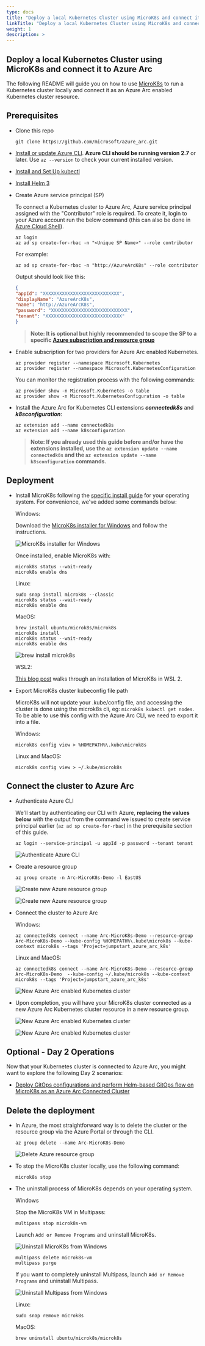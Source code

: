 ```yaml
---
type: docs
title: "Deploy a local Kubernetes Cluster using MicroK8s and connect it to Azure Arc"
linkTitle: "Deploy a local Kubernetes Cluster using MicroK8s and connect it to Azure Arc"
weight: 1
description: >
---
```


## Deploy a local Kubernetes Cluster using MicroK8s and connect it to Azure Arc

The following README will guide you on how to use [MicroK8s](https://microk8s.io/) to run a Kubernetes cluster locally and connect it as an Azure Arc enabled Kubernetes cluster resource.

## Prerequisites

* Clone this repo

    ```console
    git clone https://github.com/microsoft/azure_arc.git
    ```

* [Install or update Azure CLI](https://docs.microsoft.com/en-us/cli/azure/install-azure-cli?view=azure-cli-latest). **Azure CLI should be running version 2.7** or later. Use ```az --version``` to check your current installed version.

* [Install and Set Up kubectl](https://kubernetes.io/docs/tasks/tools/install-kubectl/)

* [Install Helm 3](https://helm.sh/docs/intro/install/)

* Create Azure service principal (SP)

  To connect a Kubernetes cluster to Azure Arc, Azure service principal assigned with the "Contributor" role is required. To create it, login to your Azure account run the below command (this can also be done in [Azure Cloud Shell](https://shell.azure.com/)).

  ```console
  az login
  az ad sp create-for-rbac -n "<Unique SP Name>" --role contributor
  ```

  For example:

  ```console
  az ad sp create-for-rbac -n "http://AzureArcK8s" --role contributor
  ```

  Output should look like this:

  ```json
  {
  "appId": "XXXXXXXXXXXXXXXXXXXXXXXXXXXX",
  "displayName": "AzureArcK8s",
  "name": "http://AzureArcK8s",
  "password": "XXXXXXXXXXXXXXXXXXXXXXXXXXXX",
  "tenant": "XXXXXXXXXXXXXXXXXXXXXXXXXXXX"
  }
  ```

  > **Note: It is optional but highly recommended to scope the SP to a specific [Azure subscription and resource group](https://docs.microsoft.com/en-us/cli/azure/ad/sp?view=azure-cli-latest)**

* Enable subscription for two providers for Azure Arc enabled Kubernetes.
  
  ```console
  az provider register --namespace Microsoft.Kubernetes
  az provider register --namespace Microsoft.KubernetesConfiguration
  ```

  You can monitor the registration process with the following commands:

  ```console
  az provider show -n Microsoft.Kubernetes -o table
  az provider show -n Microsoft.KubernetesConfiguration -o table
  ```

* Install the Azure Arc for Kubernetes CLI extensions ***connectedk8s*** and ***k8sconfiguration***:

  ```console
  az extension add --name connectedk8s
  az extension add --name k8sconfiguration
  ```

  > **Note: If you already used this guide before and/or have the extensions installed, use the ```az extension update --name connectedk8s``` and the ```az extension update --name k8sconfiguration``` commands.**

## Deployment

* Install MicroK8s following the [specific install guide](https://microk8s.io/) for your operating system. For convenience, we've added some commands below:

  Windows:
  
    Download the [MicroK8s installer for Windows](https://microk8s.io/docs/install-alternatives#heading--windows) and follow the instructions.

    ![ MicroK8s installer for Windows](https://aws1.discourse-cdn.com/business6/uploads/kubernetes/original/2X/c/cc39a370d6a9f62bbcfa0b84ba8356da84a4c8c1.png)

    Once installed, enable MicroK8s with:

    ```console
    microk8s status --wait-ready
    microk8s enable dns
    ```

  Linux:

    ```console
    sudo snap install microk8s --classic
    microk8s status --wait-ready
    microk8s enable dns
    ```

  MacOS:

    ```console
    brew install ubuntu/microk8s/microk8s
    microk8s install
    microk8s status --wait-ready
    microk8s enable dns
    ```

    ![brew install microk8s](https://assets.ubuntu.com/v1/670398bd-mac1.png)

  WSL2:

  [This blog post](https://ubuntu.com/blog/kubernetes-on-windows-with-microk8s-and-wsl-2) walks through an installation of MicroK8s in WSL 2.

* Export MicroK8s cluster kubeconfig file path

  MicroK8s will not update your .kube/config file, and accessing the cluster is done using the microk8s cli, eg: `microk8s kubectl get nodes`. To be able to use this config with the Azure Arc CLI, we need to export it into a file.

  Windows:

    ```console
    microk8s config view > %HOMEPATH%\.kube\microk8s
    ```

  Linux and MacOS:

    ```console
    microk8s config view > ~/.kube/microk8s
    ```

## Connect the cluster to Azure Arc

* Authenticate Azure CLI

  We'll start by authenticating our CLI with Azure, **replacing the values below** with the output from the command we issued to create service principal earlier (`az ad sp create-for-rbac`) in the prerequisite section of this guide.

  ```console
  az login --service-principal -u appId -p password --tenant tenant
  ```

  ![Authenticate Azure CLI](./01.png)

* Create a resource group

  ```console
  az group create -n Arc-MicroK8s-Demo -l EastUS
  ```

  ![Create new Azure resource group](./02.png)

  ![Create new Azure resource group](./03.png)

* Connect the cluster to Azure Arc

  Windows:

  ```console
  az connectedk8s connect --name Arc-MicroK8s-Demo --resource-group Arc-MicroK8s-Demo --kube-config %HOMEPATH%\.kube\microk8s --kube-context microk8s --tags 'Project=jumpstart_azure_arc_k8s'
  ```

  Linux and MacOS:

  ```console
  az connectedk8s connect --name Arc-MicroK8s-Demo --resource-group Arc-MicroK8s-Demo  --kube-config ~/.kube/microk8s --kube-context microk8s --tags 'Project=jumpstart_azure_arc_k8s'
  ```

  ![New Azure Arc enabled Kubernetes cluster](./04.png)

* Upon completion, you will have your MicroK8s cluster connected as a new Azure Arc Kubernetes cluster resource in a new resource group.

  ![New Azure Arc enabled Kubernetes cluster](./05.png)

  ![New Azure Arc enabled Kubernetes cluster](./06.png)

## Optional - Day 2 Operations

Now that your Kubernetes cluster is connected to Azure Arc, you might want to explore the following Day 2 scenarios:

* [Deploy GitOps configurations and perform Helm-based GitOps flow on MicroK8s as an Azure Arc Connected Cluster](https://github.com/microsoft/azure_arc/blob/main/docs/azure_arc_jumpstart/azure_arc_k8s/day2/microk8s/local_microk8s_gitops_helm/_index.md)

## Delete the deployment

* In Azure, the most straightforward way is to delete the cluster or the resource group via the Azure Portal or through the CLI.

  ```console
  az group delete --name Arc-MicroK8s-Demo
  ```

  ![Delete Azure resource group](./07.png)

* To stop the MicroK8s cluster locally, use the following command:

  ```console
  microk8s stop
  ```

* The uninstall process of MicroK8s depends on your operating system.

  Windows

    Stop the MicroK8s VM in Multipass:

    ```console
    multipass stop microk8s-vm
    ```

    Launch `Add or Remove Programs` and uninstall MicroK8s.

    ![Uninstall MicroK8s from Windows](./08.png)

    ```console
    multipass delete microk8s-vm
    multipass purge
    ```

    If you want to completely uninstall Multipass, launch `Add or Remove Programs` and uninstall Multipass.

    ![Uninstall Multipass from Windows](./09.png)

  Linux:

    ```console
    sudo snap remove microk8s
    ```
  
  MacOS:

    ```console
    brew uninstall ubuntu/microk8s/microk8s
    ```
